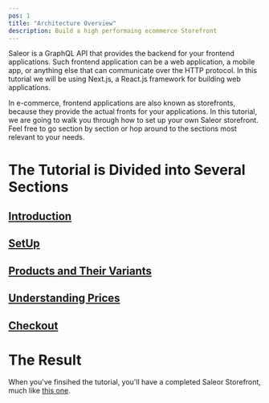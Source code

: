 ```yaml
---
pos: 1
title: "Architecture Overview"
description: Build a high performaing ecommerce Storefront
---
```


Saleor is a GraphQL API that provides the backend for your frontend applications. Such frontend application can be a web application, a mobile app, or anything else that can communicate over the HTTP protocol. In this tutorial we will be using Next.js, a React.js framework for building web applications. 

In e-commerce, frontend applications are also known as storefronts, because they provide the actual fronts for your applications. 
In this tutorial, we are going to walk you through how to set up your own Saleor storefront. Feel free to go section by section or hop around to the sections most relevant to your needs. 

# The Tutorial is Divided into Several Sections
## [Introduction](https://learn-saleor.vercel.app/intro/architecture-overview/)
## [SetUp](https://learn-saleor.vercel.app/setup/prerequisites/)
## [Products and Their Variants](https://learn-saleor.vercel.app/product/overview/)
## [Understanding Prices](https://learn-saleor.vercel.app/prices/overview/)
## [Checkout](https://learn-saleor.vercel.app/checkout/overview/)

# The Result
When you've finsihed the tutorial, you'll have a completed Saleor Storefront, much like [this one](https://demo.saleor.io/).
